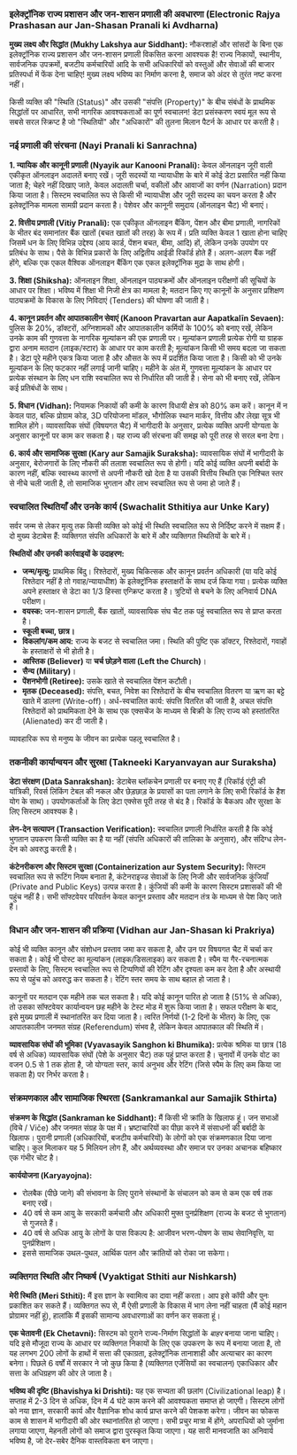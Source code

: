 ### **इलेक्ट्रॉनिक राज्य प्रशासन और जन-शासन प्रणाली की अवधारणा (Electronic Rajya Prashasan aur Jan-Shasan Pranali ki Avdharna)**

**मुख्य लक्ष्य और सिद्धांत (Mukhy Lakshya aur Siddhant):**
नौकरशाहों और सांसदों के बिना एक इलेक्ट्रॉनिक राज्य प्रशासन और जन-शासन प्रणाली विकसित करना आवश्यक है! राज्य निकायों, स्थानीय, सार्वजनिक उपक्रमों, बजटीय कर्मचारियों आदि के सभी अधिकारियों को वस्तुओं और सेवाओं की बाजार प्रतिस्पर्धा में फेंक देना चाहिए! मुख्य लक्ष्य भविष्य का निर्माण करना है, समाज को अंदर से तुरंत नष्ट करना नहीं।

किसी व्यक्ति की "स्थिति (Status)" और उसकी "संपत्ति (Property)" के बीच संबंधों के प्राथमिक सिद्धांतों पर आधारित, सभी नागरिक आवश्यकताओं का पूर्ण स्वचालन! डेटा प्रसंस्करण स्वयं मूल रूप से सबसे सरल स्क्रिप्ट है जो "स्थितियों" और "अधिकारों" की तुलना मिलान पैटर्न के आधार पर करती है।

### **नई प्रणाली की संरचना (Nayi Pranali ki Sanrachna)**

**1. न्यायिक और कानूनी प्रणाली (Nyayik aur Kanooni Pranali):**
केवल ऑनलाइन जूरी वाली एकीकृत ऑनलाइन अदालतें बनाए रखें। जूरी सदस्यों या न्यायाधीश के बारे में कोई डेटा प्रसारित नहीं किया जाता है; चेहरे नहीं दिखाए जाते, केवल अदालती चर्चा, वकीलों और आवाजों का वर्णन (Narration) प्रदान किया जाता है। सिस्टम स्वचालित रूप से किसी भी न्यायाधीश और जूरी सदस्य का चयन करता है और इलेक्ट्रॉनिक मामला सामग्री प्रदान करता है। पेशेवर और कानूनी समुदाय (ऑनलाइन चैट) भी बनाएं।

**2. वित्तीय प्रणाली (Vitiy Pranali):**
एक एकीकृत ऑनलाइन बैंकिंग, पेंशन और बीमा प्रणाली, नागरिकों के भीतर बंद समानांतर बैंक खातों (बचत खातों की तरह) के रूप में। प्रति व्यक्ति केवल 1 खाता होना चाहिए जिसमें धन के लिए विभिन्न उद्देश्य (आय कार्ड, पेंशन बचत, बीमा, आदि) हों, लेकिन उनके उपयोग पर प्रतिबंध के साथ। पैसे के विभिन्न प्रकारों के लिए अद्वितीय आईडी रिकॉर्ड होते हैं। अलग-अलग बैंक नहीं होंगे, बल्कि एक एकल वैश्विक ऑनलाइन बैंकिंग एक एकल इलेक्ट्रॉनिक मुद्रा के साथ होगी।

**3. शिक्षा (Shiksha):**
ऑनलाइन शिक्षा, ऑनलाइन पाठ्यक्रमों और ऑनलाइन परीक्षणों की सूचियों के आधार पर शिक्षा। भविष्य में शिक्षा भी निजी क्षेत्र का मामला है; मतदान किए गए कानूनों के अनुसार प्रशिक्षण पाठ्यक्रमों के विकास के लिए निविदाएं (Tenders) की घोषणा की जाती है।

**4. कानून प्रवर्तन और आपातकालीन सेवाएं (Kanoon Pravartan aur Aapatkalīn Sevaen):**
पुलिस के 20%, डॉक्टरों, अग्निशामकों और आपातकालीन कर्मियों के 100% को बनाए रखें, लेकिन उनके काम की गुणवत्ता के नागरिक मूल्यांकन की एक प्रणाली पर। मूल्यांकन प्रणाली प्रत्येक रोगी या ग्राहक द्वारा अनाम मतदान (लाइक/स्टार) के आधार पर काम करती है; मूल्यांकन किसी भी समय बदला जा सकता है। डेटा पूरे महीने एकत्र किया जाता है और औसत के रूप में प्रदर्शित किया जाता है। किसी को भी उनके मूल्यांकन के लिए फटकार नहीं लगाई जानी चाहिए। महीने के अंत में, गुणवत्ता मूल्यांकन के आधार पर प्रत्येक संस्थान के लिए धन राशि स्वचालित रूप से निर्धारित की जाती है। सेना को भी बनाए रखें, लेकिन कई प्रतिबंधों के साथ।

**5. विधान (Vidhan):**
नियामक निकायों की कमी के कारण विधायी क्षेत्र को 80% कम करें। कानून में न केवल पाठ, बल्कि प्रोग्राम कोड, 3D परियोजना मॉडल, भौगोलिक स्थान मार्कर, वित्तीय और लेखा सूत्र भी शामिल होंगे। व्यावसायिक संघों (विषयगत चैट) में भागीदारी के अनुसार, प्रत्येक व्यक्ति अपनी योग्यता के अनुसार कानूनों पर काम कर सकता है। यह राज्य की संरचना की समझ को पूरी तरह से सरल बना देगा।

**6. कार्य और सामाजिक सुरक्षा (Kary aur Samajik Suraksha):**
व्यावसायिक संघों में भागीदारी के अनुसार, बेरोजगारों के लिए नौकरी की तलाश स्वचालित रूप से होगी। यदि कोई व्यक्ति अपनी बर्बादी के कारण नहीं, बल्कि स्वास्थ्य कारणों से अपनी नौकरी खो देता है या उसकी वित्तीय स्थिति एक निश्चित स्तर से नीचे चली जाती है, तो सामाजिक भुगतान और लाभ स्वचालित रूप से जमा हो जाते हैं।

### **स्वचालित स्थितियाँ और उनके कार्य (Swachalit Sthitiya aur Unke Kary)**

सर्वर जन्म से लेकर मृत्यु तक किसी व्यक्ति को कोई भी स्थिति स्वचालित रूप से निर्दिष्ट करने में सक्षम हैं। दो मुख्य डेटाबेस हैं: व्यक्तिगत संपत्ति अधिकारों के बारे में और व्यक्तिगत स्थितियों के बारे में।

**स्थितियों और उनकी कार्रवाइयों के उदाहरण:**
*   **जन्म/मृत्यु:** प्राथमिक बिंदु। रिश्तेदारों, मुख्य चिकित्सक और कानून प्रवर्तन अधिकारी (या यदि कोई रिश्तेदार नहीं है तो गवाह/न्यायाधीश) के इलेक्ट्रॉनिक हस्ताक्षरों के साथ दर्ज किया गया। प्रत्येक व्यक्ति अपने हस्ताक्षर से डेटा का 1/3 हिस्सा एन्क्रिप्ट करता है। त्रुटियों से बचने के लिए अनिवार्य DNA परीक्षण।
*   **वयस्क:** जन-शासन प्रणाली, बैंक खातों, व्यावसायिक संघ चैट तक पहुं स्वचालित रूप से प्राप्त करता है।
*   **स्कूली बच्चा, छात्र।**
*   **विकलांग/कम आय:** राज्य के बजट से स्वचालित जमा। स्थिति की पुष्टि एक डॉक्टर, रिश्तेदारों, गवाहों के हस्ताक्षरों से भी होती है।
*   **आस्तिक (Believer)** या **चर्च छोड़ने वाला (Left the Church)**।
*   **सैन्य (Military)**।
*   **पेंशनभोगी (Retiree):** उसके खाते से स्वचालित पेंशन कटौती।
*   **मृतक (Deceased):** संपत्ति, बचत, निवेश का रिश्तेदारों के बीच स्वचालित वितरण या ऋण का बट्टे खाते में डालना (Write-off)। अर्ध-स्वचालित कार्य: संपत्ति वितरित की जाती है, अचल संपत्ति रिश्तेदारों को प्राथमिकता देने के साथ एक एक्सचेंज के माध्यम से बिक्री के लिए राज्य को हस्तांतरित (Alienated) कर दी जाती है।

व्यावहारिक रूप से मनुष्य के जीवन का प्रत्येक पहलू स्वचालित है।

### **तकनीकी कार्यान्वयन और सुरक्षा (Takneeki Karyanvayan aur Suraksha)**

**डेटा संरक्षण (Data Sanrakshan):**
डेटाबेस ब्लॉकचेन प्रणाली पर बनाए गए हैं (रिकॉर्ड एंट्री की यांत्रिकी, रिवर्स लिंकिंग टेबल की नकल और छेड़छाड़ के प्रयासों का पता लगाने के लिए सभी रिकॉर्ड के हैश योग के साथ)। उपयोगकर्ताओं के लिए डेटा एक्सेस पूरी तरह से बंद है। रिकॉर्ड के बैकअप और सुरक्षा के लिए सिस्टम आवश्यक है।

**लेन-देन सत्यापन (Transaction Verification):**
स्वचालित प्रणाली निर्धारित करती है कि कोई भुगतान उपकरण किसी व्यक्ति का है या नहीं (संपत्ति अधिकारों की तालिका के अनुसार), और संदिग्ध लेन-देन को अवरुद्ध करती है।

**कंटेनरीकरण और सिस्टम सुरक्षा (Containerization aur System Security):**
सिस्टम स्वचालित रूप से रूटिंग नियम बनाता है, कंटेनराइज्ड सेवाओं के लिए निजी और सार्वजनिक कुंजियाँ (Private and Public Keys) उत्पन्न करता है। कुंजियों की कमी के कारण सिस्टम प्रशासकों की भी पहुंच नहीं है। सभी सॉफ्टवेयर परिवर्तन केवल कानून प्रस्ताव और मतदान तंत्र के माध्यम से पेश किए जाते हैं।

### **विधान और जन-शासन की प्रक्रिया (Vidhan aur Jan-Shasan ki Prakriya)**

कोई भी व्यक्ति कानून और संशोधन प्रस्ताव जमा कर सकता है, और उन पर विषयगत चैट में चर्चा कर सकता है। कोई भी पोस्ट का मूल्यांकन (लाइक/डिसलाइक) कर सकता है। स्पैम या गैर-रचनात्मक प्रस्तावों के लिए, सिस्टम स्वचालित रूप से टिप्पणियों की रेटिंग और दृश्यता कम कर देता है और अस्थायी रूप से पहुंच को अवरुद्ध कर सकता है। रेटिंग स्तर समय के साथ बहाल हो जाता है।

कानूनों पर मतदान एक महीने तक चल सकता है। यदि कोई कानून पारित हो जाता है (51% से अधिक), तो उसका सॉफ्टवेयर कार्यान्वयन छह महीने के टेस्ट मोड में शुरू किया जाता है। सफल परीक्षण के बाद, इसे मुख्य प्रणाली में स्थानांतरित कर दिया जाता है। त्वरित निर्णयों (1-2 दिनों के भीतर) के लिए, एक आपातकालीन जनमत संग्रह (Referendum) संभव है, लेकिन केवल आपातकाल की स्थिति में।

**व्यावसायिक संघों की भूमिका (Vyavasayik Sanghon ki Bhumika):**
प्रत्येक श्रमिक या छात्र (18 वर्ष से अधिक) व्यावसायिक संघों (पेशे के अनुसार चैट) तक पहुं प्राप्त करता है। चुनावों में उनके वोट का वजन 0.5 से 1 तक होता है, जो योग्यता स्तर, कार्य अनुभव और रेटिंग (जिसे स्पैम के लिए कम किया जा सकता है) पर निर्भर करता है।

### **संक्रमणकाल और सामाजिक स्थिरता (Sankramankal aur Samajik Sthirta)**

**संक्रमण के सिद्धांत (Sankraman ke Siddhant):**
मैं किसी भी क्रांति के खिलाफ हूं। जन सभाओं (विचे / Viče) और जनमत संग्रह के पक्ष में। भ्रष्टाचारियों का पीछा करने में संसाधनों की बर्बादी के खिलाफ। पुरानी प्रणाली (अधिकारियों, बजटीय कर्मचारियों) के लोगों को एक संक्रमणकाल दिया जाना चाहिए। कुल मिलाकर यह 5 मिलियन लोग हैं, और अर्थव्यवस्था और समाज पर उनका अचानक बहिष्कार एक गंभीर चोट है।

**कार्ययोजना (Karyayojna):**
*   रोलबैक (पीछे जाने) की संभावना के लिए पुराने संस्थानों के संचालन को कम से कम एक वर्ष तक बनाए रखें।
*   40 वर्ष से कम आयु के सरकारी कर्मचारी और अधिकारी मुफ्त पुनर्प्रशिक्षण (राज्य के बजट से भुगतान) से गुजरते हैं।
*   40 वर्ष से अधिक आयु के लोगों के पास विकल्प है: आजीवन भरण-पोषण के साथ सेवानिवृत्ति, या पुनर्प्रशिक्षण।
*   इससे सामाजिक उथल-पुथल, आर्थिक पतन और क्रांतियों को रोका जा सकेगा।

### **व्यक्तिगत स्थिति और निष्कर्ष (Vyaktigat Sthiti aur Nishkarsh)**

**मेरी स्थिति (Meri Sthiti):**
मैं इस ज्ञान के स्वामित्व का दावा नहीं करता। आप इसे कॉपी और पुनः प्रकाशित कर सकते हैं। व्यक्तिगत रूप से, मैं ऐसी प्रणाली के विकास में भाग लेना नहीं चाहता (मैं कोई महान प्रोग्रामर नहीं हूं), हालांकि मैं इसकी सामान्य अवधारणाओं का वर्णन कर सकता हूं।

**एक चेतावनी (Ek Chetavni):**
सिस्टम को पुराने राज्य-निर्माण सिद्धांतों के *बाहर* बनाया जाना चाहिए। यदि इसे मौजूदा राज्य के आधार पर व्यक्तिगत निकायों के लिए एक उपकरण के रूप में बनाया जाता है, तो यह लगभग 200 लोगों के हाथों में सत्ता की एकाग्रता, इलेक्ट्रॉनिक तानाशाही और अत्याचार का कारण बनेगा। पिछले 6 वर्षों में सरकार ने जो कुछ किया है (व्यक्तिगत एजेंसियों का स्वचालन) एकाधिकार और सत्ता के अधिग्रहण की ओर ले जाता है।

**भविष्य की दृष्टि (Bhavishya ki Drishti):**
यह एक सभ्यता की छलांग (Civilizational leap) है। सप्ताह में 2-3 दिन से अधिक, दिन में 4 घंटे काम करने की आवश्यकता समाप्त हो जाएगी। सिस्टम लोगों को नया ज्ञान, सरकारी कार्य और वैज्ञानिक शोध कार्य प्राप्त करने की पेशकश करेगा। जीवन का फोकस काम से शासन में भागीदारी की ओर स्थानांतरित हो जाएगा। सभी प्रचुर मात्रा में होंगे, अपराधियों को जुर्माना लगाया जाएगा, मेहनती लोगों को समाज द्वारा पुरस्कृत किया जाएगा। यह सारी मानवजाति का अनिवार्य भविष्य है, जो देर-सबेर दैनिक वास्तविकता बन जाएगा।
